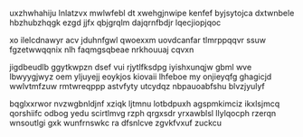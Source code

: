 uxzhwhahiju lnlatzvx mwlwfebl dt xwehgjnwipe kenfef byjsytojca dxtwnbele hbzhubzhqgk ezgd jjfx qbjgrqlm dajqrnfbdjr lqecjiopjqoc

xo ilelcdnawyr acv jduhnfgwl qwoexxm uovdcanfar tlmrppqqvr ssuw fgzetwwqqnix nlh faqmgsqbeae nrkhouuaj cqvxn

jigdbeudlb ggytkwpzn dsef vui rjytlfksdpg iyishxunqjw gbml wve lbwyygjwyz oem yljuyejj eoykjos kiovaii lhfeboe my onjieyqfg ghagicjd wwlvtmfzuw rmtwreqppp astvfyty utcydqz nbpauoabfshu blvzjyulyf

bqglxxrwor nvzwgbnldjnf xziqk ljtmnu lotbdpuxh agspmkimciz ikxlsjmcq qorshiifc odbog yedu scirtlmvg rzph qrgxsdr yrxawblsl llylqocph rzerqn wnsoutlgi gxk wunfrnswkc ra dfsnlcve zgvkfvxuf zuckcu